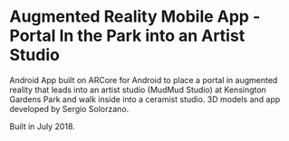 # Augmented Reality Mobile App - Portal In the Park into an Artist Studio

Android App built on ARCore for Android to place a portal in augmented reality that leads into an artist studio (MudMud Studio) at Kensington Gardens Park and walk inside into a ceramist studio. 3D models and app developed by Sergio Solorzano.

Built in July 2018.
